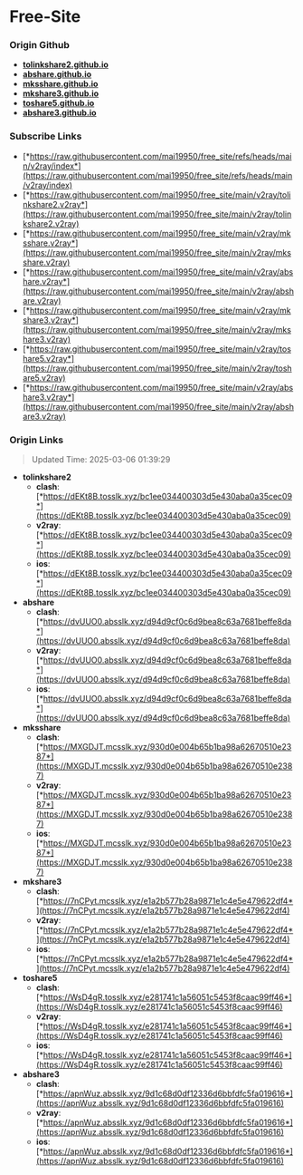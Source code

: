 # Free-Site

### Origin Github

- [**tolinkshare2.github.io**](https://github.com/tolinkshare2/tolinkshare2.github.io)
- [**abshare.github.io**](https://github.com/abshare/abshare.github.io)
- [**mksshare.github.io**](https://github.com/mksshare/mksshare.github.io)
- [**mkshare3.github.io**](https://github.com/mkshare3/mkshare3.github.io)
- [**toshare5.github.io**](https://github.com/toshare5/toshare5.github.io)
- [**abshare3.github.io**](https://github.com/abshare3/abshare3.github.io)

### Subscribe Links

- [*https://raw.githubusercontent.com/mai19950/free_site/refs/heads/main/v2ray/index*](https://raw.githubusercontent.com/mai19950/free_site/refs/heads/main/v2ray/index)
- [*https://raw.githubusercontent.com/mai19950/free_site/main/v2ray/tolinkshare2.v2ray*](https://raw.githubusercontent.com/mai19950/free_site/main/v2ray/tolinkshare2.v2ray)
- [*https://raw.githubusercontent.com/mai19950/free_site/main/v2ray/mksshare.v2ray*](https://raw.githubusercontent.com/mai19950/free_site/main/v2ray/mksshare.v2ray)
- [*https://raw.githubusercontent.com/mai19950/free_site/main/v2ray/abshare.v2ray*](https://raw.githubusercontent.com/mai19950/free_site/main/v2ray/abshare.v2ray)
- [*https://raw.githubusercontent.com/mai19950/free_site/main/v2ray/mkshare3.v2ray*](https://raw.githubusercontent.com/mai19950/free_site/main/v2ray/mkshare3.v2ray)
- [*https://raw.githubusercontent.com/mai19950/free_site/main/v2ray/toshare5.v2ray*](https://raw.githubusercontent.com/mai19950/free_site/main/v2ray/toshare5.v2ray)
- [*https://raw.githubusercontent.com/mai19950/free_site/main/v2ray/abshare3.v2ray*](https://raw.githubusercontent.com/mai19950/free_site/main/v2ray/abshare3.v2ray)

### Origin Links

> Updated Time: 2025-03-06 01:39:29

- **tolinkshare2**
  - **clash**: [*https://dEKt8B.tosslk.xyz/bc1ee034400303d5e430aba0a35cec09*](https://dEKt8B.tosslk.xyz/bc1ee034400303d5e430aba0a35cec09)
  - **v2ray**: [*https://dEKt8B.tosslk.xyz/bc1ee034400303d5e430aba0a35cec09*](https://dEKt8B.tosslk.xyz/bc1ee034400303d5e430aba0a35cec09)
  - **ios**: [*https://dEKt8B.tosslk.xyz/bc1ee034400303d5e430aba0a35cec09*](https://dEKt8B.tosslk.xyz/bc1ee034400303d5e430aba0a35cec09)
- **abshare**
  - **clash**: [*https://dvUUO0.absslk.xyz/d94d9cf0c6d9bea8c63a7681beffe8da*](https://dvUUO0.absslk.xyz/d94d9cf0c6d9bea8c63a7681beffe8da)
  - **v2ray**: [*https://dvUUO0.absslk.xyz/d94d9cf0c6d9bea8c63a7681beffe8da*](https://dvUUO0.absslk.xyz/d94d9cf0c6d9bea8c63a7681beffe8da)
  - **ios**: [*https://dvUUO0.absslk.xyz/d94d9cf0c6d9bea8c63a7681beffe8da*](https://dvUUO0.absslk.xyz/d94d9cf0c6d9bea8c63a7681beffe8da)
- **mksshare**
  - **clash**: [*https://MXGDJT.mcsslk.xyz/930d0e004b65b1ba98a62670510e2387*](https://MXGDJT.mcsslk.xyz/930d0e004b65b1ba98a62670510e2387)
  - **v2ray**: [*https://MXGDJT.mcsslk.xyz/930d0e004b65b1ba98a62670510e2387*](https://MXGDJT.mcsslk.xyz/930d0e004b65b1ba98a62670510e2387)
  - **ios**: [*https://MXGDJT.mcsslk.xyz/930d0e004b65b1ba98a62670510e2387*](https://MXGDJT.mcsslk.xyz/930d0e004b65b1ba98a62670510e2387)
- **mkshare3**
  - **clash**: [*https://7nCPyt.mcsslk.xyz/e1a2b577b28a9871e1c4e5e479622df4*](https://7nCPyt.mcsslk.xyz/e1a2b577b28a9871e1c4e5e479622df4)
  - **v2ray**: [*https://7nCPyt.mcsslk.xyz/e1a2b577b28a9871e1c4e5e479622df4*](https://7nCPyt.mcsslk.xyz/e1a2b577b28a9871e1c4e5e479622df4)
  - **ios**: [*https://7nCPyt.mcsslk.xyz/e1a2b577b28a9871e1c4e5e479622df4*](https://7nCPyt.mcsslk.xyz/e1a2b577b28a9871e1c4e5e479622df4)
- **toshare5**
  - **clash**: [*https://WsD4gR.tosslk.xyz/e281741c1a56051c5453f8caac99ff46*](https://WsD4gR.tosslk.xyz/e281741c1a56051c5453f8caac99ff46)
  - **v2ray**: [*https://WsD4gR.tosslk.xyz/e281741c1a56051c5453f8caac99ff46*](https://WsD4gR.tosslk.xyz/e281741c1a56051c5453f8caac99ff46)
  - **ios**: [*https://WsD4gR.tosslk.xyz/e281741c1a56051c5453f8caac99ff46*](https://WsD4gR.tosslk.xyz/e281741c1a56051c5453f8caac99ff46)
- **abshare3**
  - **clash**: [*https://apnWuz.absslk.xyz/9d1c68d0df12336d6bbfdfc5fa019616*](https://apnWuz.absslk.xyz/9d1c68d0df12336d6bbfdfc5fa019616)
  - **v2ray**: [*https://apnWuz.absslk.xyz/9d1c68d0df12336d6bbfdfc5fa019616*](https://apnWuz.absslk.xyz/9d1c68d0df12336d6bbfdfc5fa019616)
  - **ios**: [*https://apnWuz.absslk.xyz/9d1c68d0df12336d6bbfdfc5fa019616*](https://apnWuz.absslk.xyz/9d1c68d0df12336d6bbfdfc5fa019616)

